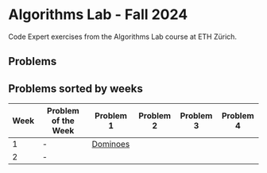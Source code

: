 # Algorithms Lab - Fall 2024
Code Expert exercises from the Algorithms Lab course at ETH Zürich.

## Problems

## Problems sorted by weeks
| Week | Problem of the Week | Problem  1 | Problem 2 | Problem 3 | Problem 4 |
| ---- | --------------------------------------------------------------------- | ---------------------------------------------------------------------------- | ---------------------------------------------------------- | ----------------------------------------------------------------- | ------------------------------------------------------------------ |
|1|-|[Dominoes](Week01/Dominoes/main.cpp)||||
|2|-|||||

